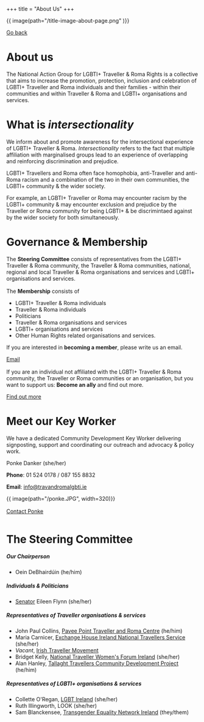 +++
title = "About Us"
+++

{{ image(path="/title-image-about-page.png" )}}

[Go back](/)

# About us

The National Action Group for LGBTI+ Traveller & Roma Rights is a collective that aims to increase the promotion, protection, inclusion and celebration of LGBTI+ Traveller and Roma individuals and their families - within their communities and within Traveller & Roma and LGBTI+ organisations and services. 

<div class="narrow-side-column" style="margin-bottom: 1rem;"> </div>

<div class="color-box color-box--red">

# What is *intersectionality*

We inform about and promote awareness for the intersectional experience of LGBTI+ Traveller & Roma. *Intersectionality* refers to the fact that multiple affiliation with marginalised groups lead to an experience of overlapping and reinforcing discrimination and prejudice. 

LGBTI+ Travellers and Roma often face homophobia, anti-Traveller and anti-Roma racism and a combination of the two in their own communities, the LGBTI+ community & the wider society.

For example, an LGBTI+ Traveller or Roma may encounter racism by the LGBTI+ community & may encounter exclusion and prejudice by the Traveller or Roma community for being LGBTI+ & be discrimintaed against by the wider society for both simultaneously.

</div>

# Governance & Membership

The **Steering Committee** consists of representatives from the LGBTI+ Traveller & Roma community, the Traveller & Roma communities, national, regional and local Traveller & Roma organisations and services and LGBTI+ organisations and services.

<div class="narrow-side-column" style="margin-bottom: 1rem;"> </div>

The **Membership** consists of 
- LGBTI+ Traveller & Roma individuals
- Traveller & Roma individuals
- Politicians
- Traveller & Roma organisations and services
- LGBTI+ organisations and services
- Other Human Rights related organisations and services.

<div class="narrow-side-column">

If you are interested in **becoming a member**, please write us an email.

<div><a class="button button--blue" href="/mailto:info@travandromalgbti.ie">Email</a></div>
</div>

<div class="narrow-side-column" style="margin-bottom: 1rem;"> </div>

<div class="narrow-side-column">
    
If you are an individual not affiliated with the LGBTI+ Traveller & Roma community, the Traveller or Roma communities or an organisation, but you want to support us: **Become an ally** and find out more.
   
<div><a class="button button--blue" href="/what-we-do">Find out more</a></div>
</div>

# Meet our Key Worker

We have a dedicated Community Development Key Worker delivering signposting, support and coordinating our outreach and advocacy & policy work.

Ponke Danker (she/her)

**Phone**: 01 524 0178 / 087 155 8832

**Email**: info@travandromalgbti.ie

{{ image(path="/ponke.JPG", width=320)}}

<div class="narrow-side-column" style="margin-bottom: 1rem;"> </div>

<div><a class="button button--red" href="/contact">Contact Ponke</a></div>
</div>

<div class="narrow-side-column" style="margin-bottom: 3rem;"> </div>

<div class="color-box color-box--yellow">

# The Steering Committee

##### Our Chairperson
- Oein DeBhairdúin (he/him)

##### Individuals & Politicians
- [Senator](https://www.oireachtas.ie/en/members/member/Eileen-Flynn.S.2020-06-29/) Eileen Flynn (she/her)

##### Representatives of Traveller organisations & services
- John Paul Collins, [Pavee Point Traveller and Roma Centre](https://www.paveepoint.ie/) (he/him)
- Maria Carnicer, [Exchange House Ireland National Travellers Service](https://www.exchangehouse.ie/) (she/her)
- *Vacant*, [Irish Traveller Movement](https://itmtrav.ie/) 
- Bridget Kelly, [National Traveller Women's Forum Ireland](https://www.ntwf.net/) (she/her)
- Alan Hanley, [Tallaght Travellers Community Development Project](https://www.facebook.com/TallaghtTravellersCommunityDevelopmentProject/) (he/him)

##### Representatives of LGBTI+ organisations & services
- Collette O'Regan, [LGBT Ireland](https://lgbt.ie/) (she/her)
- Ruth Illingworth, LOOK (she/her)
- Sam Blanckensee, [Transgender Equality Network Ireland](https://teni.ie/) (they/them)

</div>
